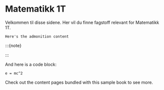 # Matematikk 1T

Velkommen til disse sidene. Her vil du finne fagstoff relevant for Matematikk 1T. 

```{admonition} Merk!
Here's the admonition content
```
:::{note}

:::

And here is a code block:

```
e = mc^2
```

Check out the content pages bundled with this sample book to see more.
